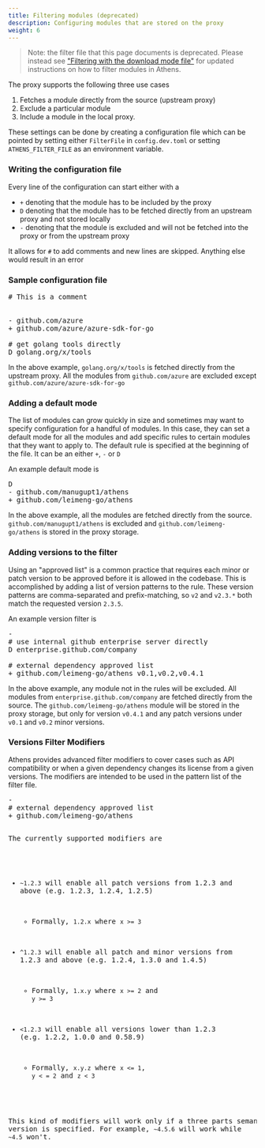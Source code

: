 ```yaml
---
title: Filtering modules (deprecated)
description: Configuring modules that are stored on the proxy
weight: 6
---
```


>Note: the filter file that this page documents is deprecated. Please instead see ["Filtering with the download mode file"](/configuration/download) for updated instructions on how to filter modules in Athens.

The proxy supports the following three use cases

1. Fetches a module directly from the source (upstream proxy)
2. Exclude a particular module 
3. Include a module in the local proxy.

These settings can be done by creating a configuration file which can be pointed by setting either
`FilterFile` in `config.dev.toml` or setting `ATHENS_FILTER_FILE` as an environment variable.

### Writing the configuration file

Every line of the configuration can start either with a

* `+` denoting that the module has to be included by the proxy
* `D` denoting that the module has to be fetched directly from an upstream proxy and not stored locally
* `-` denoting that the module is excluded and will not be fetched into the proxy or from the upstream proxy

It allows for `#` to add comments and new lines are skipped. Anything else would result in an error

### Sample configuration file

<pre>
# This is a comment


- github.com/azure
+ github.com/azure/azure-sdk-for-go

# get golang tools directly
D golang.org/x/tools
</pre>

In the above example, `golang.org/x/tools` is fetched directly from the upstream proxy. All the modules from `github.com/azure` are excluded except `github.com/azure/azure-sdk-for-go`

### Adding a default mode 

The list of modules can grow quickly in size and sometimes may want to specify configuration for a handful of modules. In this case, they can set a default mode for all the modules and add specific rules to certain modules that they want to apply to. The default rule is specified at the beginning of the file. It can be an either `+`, `-` or `D`

An example default mode is 

<pre>
D
- github.com/manugupt1/athens
+ github.com/leimeng-go/athens
</pre>

In the above example, all the modules are fetched directly from the source. `github.com/manugupt1/athens` is excluded and `github.com/leimeng-go/athens` is stored in the proxy storage.

### Adding versions to the filter

Using an "approved list" is a common practice that requires each minor or patch version to be approved before it is allowed in the codebase.  This is accomplished by adding a list of version patterns to the rule.  These version patterns are comma-separated and prefix-matching, so `v2` and `v2.3.*` both match the requested version `2.3.5`.

An example version filter is 

<pre>
-
# use internal github enterprise server directly
D enterprise.github.com/company

# external dependency approved list
+ github.com/leimeng-go/athens v0.1,v0.2,v0.4.1
</pre>

In the above example, any module not in the rules will be excluded.  All modules from `enterprise.github.com/company` are fetched directly from the source.  The `github.com/leimeng-go/athens` module will be stored in the proxy storage, but only for version `v0.4.1` and any patch versions under `v0.1` and `v0.2` minor versions.

### Versions Filter Modifiers

Athens provides advanced filter modifiers to cover cases such as API compatibility or when a given dependency changes its license from a given versions. The modifiers are intended to be used in the pattern list of the filter file.

<pre>
-
# external dependency approved list
+ github.com/leimeng-go/athens <v1.2.3
</pre>

The currently supported modifiers are 

* `~1.2.3` will enable all patch versions from 1.2.3 and above (e.g. 1.2.3, 1.2.4, 1.2.5)
  * Formally, `1.2.x` where `x >= 3`

* `^1.2.3` will enable all patch and minor versions from 1.2.3 and above (e.g. 1.2.4, 1.3.0 and 1.4.5)
  * Formally, `1.x.y` where `x >= 2` and `y >= 3`

* `<1.2.3` will enable all versions lower than 1.2.3 (e.g. 1.2.2, 1.0.0 and 0.58.9)
  * Formally, `x.y.z` where `x <= 1`, `y < = 2` and `z < 3`

This kind of modifiers will work only if a three parts semantic version is specified. For example, `~4.5.6` will work while `~4.5` won't.
